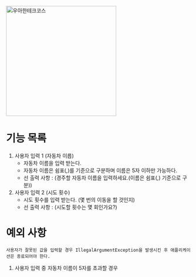 <p>
    <img src="https://github.com/user-attachments/assets/c811c2be-923e-4134-a7d4-56bd12198910" alt="우아한테크코스" width="300px">
</p>

# 기능 목록

1. 사용자 입력 1 (자동차 이릅)
    - 자동차 이름을 입력 받는다.
    - 자동차 이름은 쉼표(,)를 기준으로 구분하며 이름은 5자 이하만 가능하다.
    - 선 출력 사항 : (경주할 자동차 이름을 입력하세요.(이름은 쉼표(,) 기준으로 구분))
2. 사용자 입력 2 (시도 횟수)
    - 시도 횟수를 입력 받는다. (몇 번의 이동을 할 것인지)
    - 선 출력 사항 : (시도할 횟수는 몇 회인가요?)

# 예외 사항
`사용자가 잘못된 값을 입력할 경우
IllegalArgumentException을 발생시킨 후
애플리케이션은 종료되어야 한다.`
1. 사용자 입력 중 자동차 이름이 5자를 초과할 경우